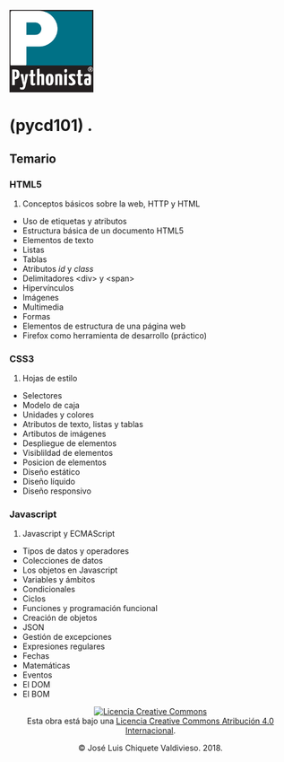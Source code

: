 [![imagenes/pythonista.png](imagenes/pythonista.png)](https://pythonista.io)

# (pycd101) .

## Temario 

### HTML5

1. Conceptos básicos sobre la web, HTTP y HTML
* Uso de etiquetas y atributos
* Estructura básica de un documento HTML5
* Elementos de texto
* Listas
* Tablas
* Atributos *id* y *class*
* Delimitadores &lt;div&gt; y &lt;span&gt;
* Hipervínculos
* Imágenes
* Multimedia
* Formas
* Elementos de estructura de una página web
* Firefox como herramienta de desarrollo (práctico)

### CSS3

1. Hojas de estilo
* Selectores
* Modelo de caja
* Unidades y colores
* Atributos de texto, listas y tablas
* Artibutos de imágenes
* Despliegue de elementos
* Visiblildad de elementos
* Posicion de elementos
* Diseño estático
* Diseño líquido
* Diseño responsivo

### Javascript

1. Javascript y ECMAScript
* Tipos de datos y operadores
* Colecciones de datos
* Los objetos en Javascript
* Variables y ámbitos
* Condicionales
* Ciclos
* Funciones y programación funcional
* Creación de objetos
* JSON
* Gestión de excepciones
* Expresiones regulares
* Fechas
* Matemáticas
* Eventos
* El DOM
* El BOM

<p style="text-align: center"><a rel="license" href="http://creativecommons.org/licenses/by/4.0/"><img alt="Licencia Creative Commons" style="border-width:0" src="https://i.creativecommons.org/l/by/4.0/80x15.png" /></a><br />Esta obra está bajo una <a rel="license" href="http://creativecommons.org/licenses/by/4.0/">Licencia Creative Commons Atribución 4.0 Internacional</a>.</p>
<p style="text-align: center">&copy; José Luis Chiquete Valdivieso. 2018.</p>